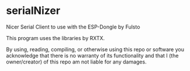 # serialNizer
Nicer Serial Client to use with the ESP-Dongle by Fulsto

This program uses the libraries by RXTX.

By using, reading, compiling, or otherwise using this repo or software you acknowledge that there is no warranty of its functionality and that I (the owner/creator) of this repo am not liable for any damages.

